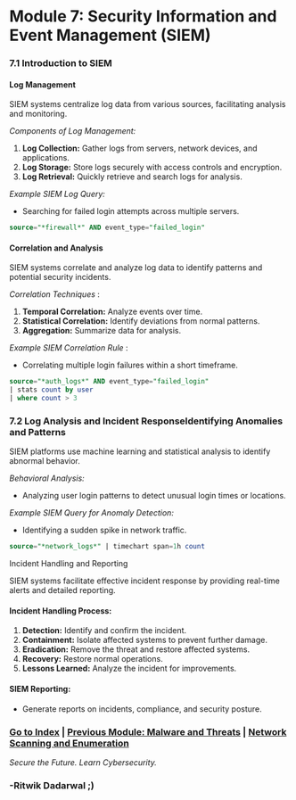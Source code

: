 # Module 7: Security Information and Event Management (SIEM)

<a id="module71"></a>
### 7.1 Introduction to SIEM

#### Log Management

SIEM systems centralize log data from various sources, facilitating analysis and monitoring.

*Components of Log Management:*
1. **Log Collection:** Gather logs from servers, network devices, and applications.
2. **Log Storage:** Store logs securely with access controls and encryption.
3. **Log Retrieval:** Quickly retrieve and search logs for analysis.

*Example SIEM Log Query:*
- Searching for failed login attempts across multiple servers.

```sql
source="*firewall*" AND event_type="failed_login"
```
#### Correlation and Analysis

SIEM systems correlate and analyze log data to identify patterns and potential security incidents.

*Correlation Techniques* :
1. **Temporal Correlation:** Analyze events over time.
2. **Statistical Correlation:** Identify deviations from normal patterns.
3. **Aggregation:** Summarize data for analysis.

*Example SIEM Correlation Rule* :
- Correlating multiple login failures within a short timeframe.

```sql
source="*auth_logs*" AND event_type="failed_login"
| stats count by user
| where count > 3
```

<a id="module72"></a>
### 7.2 Log Analysis and Incident ResponseIdentifying Anomalies and Patterns

SIEM platforms use machine learning and statistical analysis to identify abnormal behavior.

*Behavioral Analysis:*
- Analyzing user login patterns to detect unusual login times or locations.

*Example SIEM Query for Anomaly Detection:*
- Identifying a sudden spike in network traffic.

```sql
source="*network_logs*" | timechart span=1h count
```
Incident Handling and Reporting

SIEM systems facilitate effective incident response by providing real-time alerts and detailed reporting.

#### Incident Handling Process:

1. **Detection:** Identify and confirm the incident.
2. **Containment:** Isolate affected systems to prevent further damage.
3. **Eradication:** Remove the threat and restore affected systems.
4. **Recovery:** Restore normal operations.
5. **Lessons Learned:** Analyze the incident for improvements.

#### SIEM Reporting:
- Generate reports on incidents, compliance, and security posture.

### [Go to Index](index.md) | [Previous Module: Malware and Threats](Module6.md) | [Network Scanning and Enumeration](Module8.md)

*Secure the Future. Learn Cybersecurity.*

### -Ritwik Dadarwal ;)
